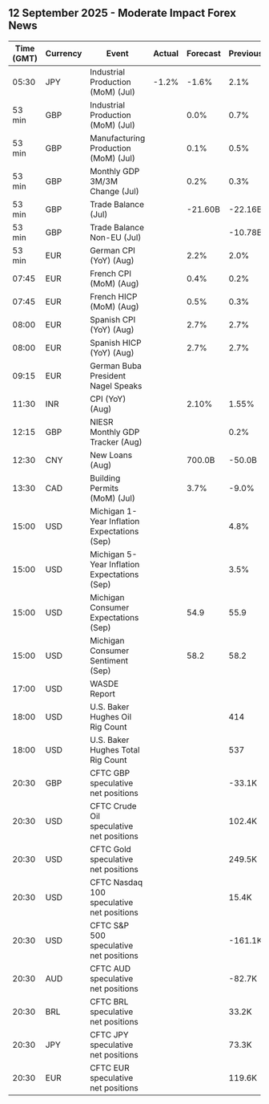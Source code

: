 ## 12 September 2025 - Moderate Impact Forex News

| Time (GMT) | Currency | Event | Actual | Forecast | Previous |
|------|----------|-------|--------|----------|----------|
| 05:30 | JPY | Industrial Production (MoM) (Jul) | -1.2% | -1.6% | 2.1% |
| 53 min | GBP | Industrial Production (MoM) (Jul) |  | 0.0% | 0.7% |
| 53 min | GBP | Manufacturing Production (MoM) (Jul) |  | 0.1% | 0.5% |
| 53 min | GBP | Monthly GDP 3M/3M Change (Jul) |  | 0.2% | 0.3% |
| 53 min | GBP | Trade Balance (Jul) |  | -21.60B | -22.16B |
| 53 min | GBP | Trade Balance Non-EU (Jul) |  |  | -10.78B |
| 53 min | EUR | German CPI (YoY) (Aug) |  | 2.2% | 2.0% |
| 07:45 | EUR | French CPI (MoM) (Aug) |  | 0.4% | 0.2% |
| 07:45 | EUR | French HICP (MoM) (Aug) |  | 0.5% | 0.3% |
| 08:00 | EUR | Spanish CPI (YoY) (Aug) |  | 2.7% | 2.7% |
| 08:00 | EUR | Spanish HICP (YoY) (Aug) |  | 2.7% | 2.7% |
| 09:15 | EUR | German Buba President Nagel Speaks |  |  |  |
| 11:30 | INR | CPI (YoY) (Aug) |  | 2.10% | 1.55% |
| 12:15 | GBP | NIESR Monthly GDP Tracker (Aug) |  |  | 0.2% |
| 12:30 | CNY | New Loans (Aug) |  | 700.0B | -50.0B |
| 13:30 | CAD | Building Permits (MoM) (Jul) |  | 3.7% | -9.0% |
| 15:00 | USD | Michigan 1-Year Inflation Expectations (Sep) |  |  | 4.8% |
| 15:00 | USD | Michigan 5-Year Inflation Expectations (Sep) |  |  | 3.5% |
| 15:00 | USD | Michigan Consumer Expectations (Sep) |  | 54.9 | 55.9 |
| 15:00 | USD | Michigan Consumer Sentiment (Sep) |  | 58.2 | 58.2 |
| 17:00 | USD | WASDE Report |  |  |  |
| 18:00 | USD | U.S. Baker Hughes Oil Rig Count |  |  | 414 |
| 18:00 | USD | U.S. Baker Hughes Total Rig Count |  |  | 537 |
| 20:30 | GBP | CFTC GBP speculative net positions |  |  | -33.1K |
| 20:30 | USD | CFTC Crude Oil speculative net positions |  |  | 102.4K |
| 20:30 | USD | CFTC Gold speculative net positions |  |  | 249.5K |
| 20:30 | USD | CFTC Nasdaq 100 speculative net positions |  |  | 15.4K |
| 20:30 | USD | CFTC S&P 500 speculative net positions |  |  | -161.1K |
| 20:30 | AUD | CFTC AUD speculative net positions |  |  | -82.7K |
| 20:30 | BRL | CFTC BRL speculative net positions |  |  | 33.2K |
| 20:30 | JPY | CFTC JPY speculative net positions |  |  | 73.3K |
| 20:30 | EUR | CFTC EUR speculative net positions |  |  | 119.6K |
